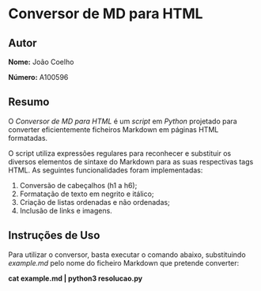 # Conversor de MD para HTML

## Autor

**Nome:** João Coelho

**Número:** A100596

## Resumo

O *Conversor de MD para HTML* é um *script* em *Python* projetado para converter eficientemente ficheiros Markdown em páginas HTML formatadas.

O script utiliza expressões regulares para reconhecer e substituir os diversos elementos de sintaxe do Markdown para as suas respectivas tags HTML. As seguintes funcionalidades foram implementadas:

1. Conversão de cabeçalhos (h1 a h6);
2. Formatação de texto em negrito e itálico;
3. Criação de listas ordenadas e não ordenadas;
4. Inclusão de links e imagens.

## Instruções de Uso

Para utilizar o conversor, basta executar o comando abaixo, substituindo *example.md* pelo nome do ficheiro Markdown que pretende converter:

**cat example.md | python3 resolucao.py**
